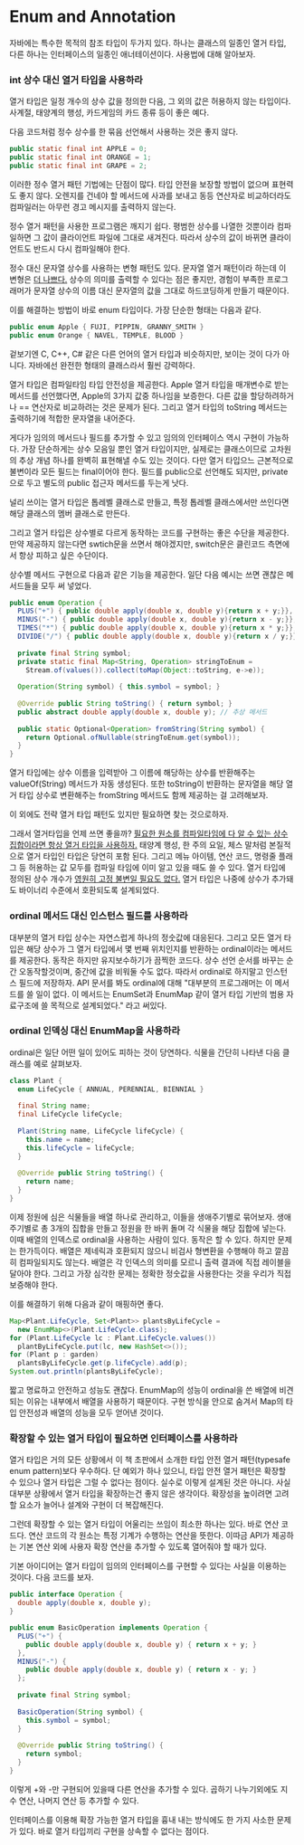 # Enum and Annotation



자바에는 특수한 목적의 참조 타입이 두가지 있다. 하나는 클래스의 일종인 열거 타입, 다른 하나는 인터페이스의 일종인 애너테이션이다. 사용법에 대해 알아보자.



### int 상수 대신 열거 타입을 사용하라

열거 타입은 일정 개수의 상수 값을 정의한 다음, 그 외의 값은 허용하지 않는 타입이다. 사계절, 태양계의 행성, 카드게임의 카드 종류 등이 좋은 예다.

다음 코드처럼 정수 상수를 한 묶음 선언해서 사용하는 것은 좋지 않다.

```java
public static final int APPLE = 0;
public static final int ORANGE = 1;
public static final int GRAPE = 2;
```

이러한 정수 열거 패턴 기법에는 단점이 많다. 타입 안전을 보장할 방법이 없으며 표현력도 좋지 않다. 오렌지를 건네야 할 메서드에 사과를 보내고 동등 연산자로 비교하더라도 컴파일러는 아무런 경고 메시지를 출력하지 않는다.

정수 열거 패턴을 사용한 프로그램은 깨지기 쉽다. 평범한 상수를 나열한 것뿐이라 컴파일하면 그 값이 클라이언트 파일에 그대로 새겨진다. 따라서 상수의 값이 바뀌면 클라이언트도 반드시 다시 컴파일해야 한다.

정수 대신 문자열 상수를 사용하는 변형 패턴도 있다. 문자열 열거 패턴이라 하는데 이 변형은 <u>더 나쁘다.</u> 상수의 의미를 출력할 수 있다는 점은 좋지만, 경험이 부족한 프로그래머가 문자열 상수의 이름 대신 문자열의 값을 그대로 하드코딩하게 만들기 때문이다.

이를 해결하는 방법이 바로 enum 타입이다. 가장 단순한 형태는 다음과 같다.

```java
public enum Apple { FUJI, PIPPIN, GRANNY_SMITH }
public enum Orange { NAVEL, TEMPLE, BLOOD }
```

겉보기엔 C, C++, C# 같은 다른 언어의 열거 타입과 비슷하지만, 보이는 것이 다가 아니다. 자바에선 완전한 형태의 클래스라서 훨씬 강력하다.

열거 타입은 컴파일타임 타입 안전성을 제공한다. Apple 열거 타입을 매개변수로 받는 메서드를 선언했다면, Apple의 3가지 값중 하나임을 보증한다. 다른 값을 할당하려하거나 == 연산자로 비교하려는 것은 문제가 된다. 그리고 열거 타입의 toString 메서드는 출력하기에 적합한 문자열을 내어준다.

게다가 임의의 메서드나 필드를 추가할 수 있고 임의의 인터페이스 역시 구현이 가능하다. 가장 단순하게는 상수 모음일 뿐인 열거 타입이지만, 실제로는 클래스이므로 고차원의 추상 개념 하나를 완벽히 표현해낼 수도 있는 것이다. 다만 열거 타입으느 근본적으로 불변이라 모든 필드는 final이어야 한다. 필드를 public으로 선언해도 되지만, private으로 두고 별도의 public 접근자 메서드를 두는게 낫다.

널리 쓰이는 열거 타입은 톱레벨 클래스로 만들고, 특정 톱레벨 클래스에서만 쓰인다면 해당 클래스의 멤버 클래스로 만든다. 

그리고 열거 타입은 상수별로 다르게 동작하는 코드를 구현하는 좋은 수단을 제공한다. 만약 제공하지 않는다면 swtich문을 쓰면서 해야겠지만, switch문은 클린코드 측면에서 항상 피하고 싶은 수단이다.

상수별 메서드 구현으로 다음과 같은 기능을 제공한다. 일단 다음 예시는 쓰면 괜찮은 메서드들을 모두 써 넣었다.

```java
public enum Operation {
  PLUS("+") { public double apply(double x, double y){return x + y;}},
  MINUS("-") { public double apply(double x, double y){return x - y;}},
  TIMES("*") { public double apply(double x, double y){return x * y;}},
  DIVIDE("/") { public double apply(double x, double y){return x / y;}};
  
  private final String symbol;
  private static final Map<String, Operation> stringToEnum = 
    Stream.of(values()).collect(toMap(Object::toString, e->e));
  
  Operation(String symbol) { this.symbol = symbol; }
  
  @Override public String toString() { return symbol; }
  public abstract double apply(double x, double y); // 추상 메서드
  
  public static Optional<Operation> fromString(String symbol) {
    return Optional.ofNullable(stringToEnum.get(symbol));
  }
}
```

열거 타입에는 상수 이름을 입력받아 그 이름에 해당하는 상수를 반환해주는 valueOf(String) 메서드가 자동 생성된다. 또한 toString이 반환하는 문자열을 해당 열거 타입 상수로 변환해주는 fromString 메서드도 함께 제공하는 걸 고려해보자.

이 외에도 전략 열거 타입 패턴도 있지만 필요하면 찾는 것으로하자.

그래서 열거타입을 언제 쓰면 좋을까? <u>필요한 원소를 컴파일타임에 다 알 수 있는 상수 집합이라면 항상 열거 타입을 사용하자.</u> 태양계 행성, 한 주의 요일, 체스 말처럼 본질적으로 열거 타입인 타입은 당연히 포함 된다. 그리고 메뉴 아이템, 연산 코드, 명령줄 플래그 등 허용하는 값 모두를 컴파일 타임에 이미 알고 있을 때도 쓸 수 있다. 열거 타입에 정의된 상수 개수가 <u>영원히 고정 불변일 필요도 없다.</u> 열거 타입은 나중에 상수가 추가돼도 바이너리 수준에서 호환되도록 설계되었다.



### ordinal 메서드 대신 인스턴스 필드를 사용하라

대부분의 열거 타입 상수는 자연스럽게 하나의 정숫값에 대응된다. 그리고 모든 열거 타입은 해당 상수가 그 열거 타입에서 몇 번째 위치인지를 반환하는 ordinal이라는 메서드를 제공한다. 동작은 하지만 유지보수하기가 끔찍한 코드다. 상수 선언 순서를 바꾸는 순간 오동작할것이며, 중간에 값을 비워둘 수도 없다. 따라서 ordinal로 하지말고 인스턴스 필드에 저장하자. API 문서를 봐도 ordinal에 대해 "대부분의 프로그래머는 이 메서드를 쓸 일이 없다. 이 메서드는 EnumSet과 EnumMap 같이 열거 타입 기반의 범용 자료구조에 쓸 목적으로 설계되었다." 라고 써있다.



### ordinal 인덱싱 대신 EnumMap을 사용하라

ordinal은 일단 어떤 일이 있어도 피하는 것이 당연하다. 식물을 간단히 나타낸 다음 클래스를 예로 살펴보자.

```java
class Plant {
  enum LifeCycle { ANNUAL, PERENNIAL, BIENNIAL }
  
  final String name;
  final LifeCycle lifeCycle;
  
  Plant(String name, LifeCycle lifeCycle) {
    this.name = name;
    this.lifeCycle = lifeCycle;
  }
  
  @Override public String toString() {
    return name;
  }
}
```

이제 정원에 심은 식물들을 배열 하나로 관리하고, 이들을 생애주기별로 묶어보자. 생애주기별로 총 3개의 집합을 만들고 정원을 한 바퀴 돌며 각 식물을 해당 집합에 넣는다. 이때 배열의 인덱스로 ordinal을 사용하는 사람이 있다. 동작은 할 수 있다. 하지만 문제는 한가득이다. 배열은 제네릭과 호환되지 않으니 비검사 형변환을 수행해야 하고 깔끔히 컴파일되지도 않는다. 배열은 각 인덱스의 의미를 모르니 출력 결과에 직접 레이블을 달아야 한다. 그리고 가장 심각한 문제는 정확한 정숫값을 사용한다는 것을 우리가 직접 보증해야 한다.

이를 해결하기 위해 다음과 같이 매핑하면 좋다.

```java
Map<Plant.LifeCycle, Set<Plant>> plantsByLifeCycle =
  new EnumMap<>(Plant.LifeCycle.class);
for (Plant.LifeCycle lc : Plant.LifeCycle.values())
  plantByLifeCycle.put(lc, new HashSet<>());
for (Plant p : garden)
  plantsByLifeCycle.get(p.lifeCycle).add(p);
System.out.println(plantsByLifeCycle);
```

짧고 명료하고 안전하고 성능도 괜찮다. EnumMap의 성능이 ordinal을 쓴 배열에 비견되는 이유는 내부에서 배열을 사용하기 때문이다. 구현 방식을 안으로 숨겨서 Map의 타입 안전성과 배열의 성능을 모두 얻어낸 것이다.



### 확장할 수 있는 열거 타입이 필요하면 인터페이스를 사용하라

열거 타입은 거의 모든 상황에서 이 책 초판에서 소개한 타입 안전 열거 패턴(typesafe enum pattern)보다 우수하다. 단 예외가 하나 있으니, 타입 안전 열거 패턴은 확장할 수 있으나 열거 타입은 그럴 수 없다는 점이다. 실수로 이렇게 설계된 것은 아니다. 사실 대부분 상황에서 열거 타입을 확장하는건 좋지 않은 생각이다. 확장성을 높이려면 고려할 요소가 늘어나 설계와 구현이 더 복잡해진다.

그런데 확장할 수 있는 열거 타입이 어울리는 쓰임이 최소한 하나는 있다. 바로 연산 코드다. 연산 코드의 각 원소는 특정 기계가 수행하는 연산을 뜻한다. 이따금 API가 제공하는 기본 연산 외에 사용자 확장 연산을 추가할 수 있도록 열어줘야 할 때가 있다.

기본 아이디어는 열거 타입이 임의의 인터페이스를 구현할 수 있다는 사실을 이용하는 것이다. 다음 코드를 보자.

```java
public interface Operation {
  double apply(double x, double y);
}

public enum BasicOperation implements Operation {
  PLUS("+") {
    public double apply(double x, double y) { return x + y; }
  },
  MINUS("-") {
    public double apply(double x, double y) { return x - y; }
  };
  
  private final String symbol;
  
  BasicOperation(String symbol) {
    this.symbol = symbol;
  }
  
  @Override public String toString() {
    return symbol;
  }
}
```

이렇게 +와 -만 구현되어 있을때 다른 연산을 추가할 수 있다. 곱하기 나누기외에도 지수 연산, 나머지 연산 등 추가할 수 있다.

인터페이스를 이용해 확장 가능한 열거 타입을 흉내 내는 방식에도 한 가지 사소한 문제가 있다. 바로 열거 타입끼리 구현을 상속할 수 없다는 점이다.